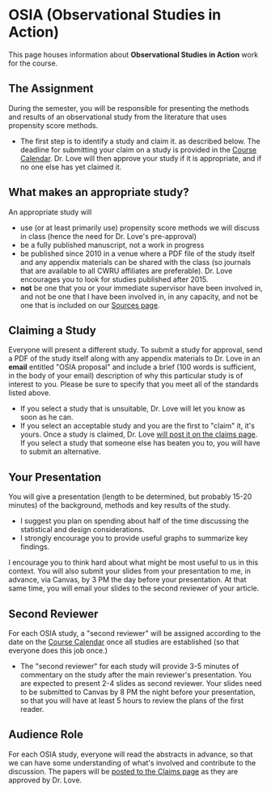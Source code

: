 # OSIA (Observational Studies in Action)

This page houses information about **Observational Studies in Action** work for the course.

## The Assignment

During the semester, you will be responsible for presenting the methods and results of an observational study from the literature that uses propensity score methods. 

- The first step is to identify a study and claim it. as described below. The deadline for submitting your claim on a study is provided in the [Course Calendar](https://github.com/THOMASELOVE/2020-500/blob/master/calendar.md). Dr. Love will then approve your study if it is appropriate, and if no one else has yet claimed it.

## What makes an appropriate study?

An appropriate study will 

- use (or at least primarily use) propensity score methods we will discuss in class (hence the need for Dr. Love's pre-approval)
- be a fully published manuscript, not a work in progress
- be published since 2010 in a venue where a PDF file of the study itself and any appendix materials can be shared with the class (so journals that are available to all CWRU affiliates are preferable). Dr. Love encourages you to look for studies published after 2015.
- **not** be one that you or your immediate supervisor have been involved in, and not be one that I have been involved in, in any capacity, and not be one that is included on our [Sources page](https://github.com/THOMASELOVE/2020-500/tree/master/sources).

## Claiming a Study

Everyone will present a different study. To submit a study for approval, send a PDF of the study itself along with any appendix materials to Dr. Love in an **email** entitled "OSIA proposal" and include a brief (100 words is sufficient, in the body of your email) description of why this particular study is of interest to you. Please be sure to specify that you meet all of the standards listed above.

- If you select a study that is unsuitable, Dr. Love will let you know as soon as he can.
- If you select an acceptable study and you are the first to "claim" it, it's yours. Once a study is claimed, Dr. Love [will post it on the claims page](https://github.com/THOMASELOVE/2020-500/tree/master/osia/claims). If you select a study that someone else has beaten you to, you will have to submit an alternative.

## Your Presentation

You will give a presentation (length to be determined, but probably 15-20 minutes) of the background, methods and key results of the study. 

- I suggest you plan on spending about half of the time discussing the statistical and design considerations.
- I strongly encourage you to provide useful graphs to summarize key findings.

I encourage you to think hard about what might be most useful to us in this context. You will also submit your slides from your presentation to me, in advance, via Canvas, by 3 PM the day before your presentation. At that same time, you will email your slides to the second reviewer of your article.

## Second Reviewer

For each OSIA study, a "second reviewer" will be assigned according to the date on the [Course Calendar](https://github.com/THOMASELOVE/2020-500/blob/master/calendar.md) once all studies are established (so that everyone does this job once.) 
- The "second reviewer" for each study will provide 3-5 minutes of commentary on the study after the main reviewer's presentation. You are expected to present 2-4 slides as second reviewer. Your slides need to be submitted to Canvas by 8 PM the night before your presentation, so that you will have at least 5 hours to review the plans of the first reader.

## Audience Role

For each OSIA study, everyone will read the abstracts in advance, so that we can have some understanding of what's involved and contribute to the discussion. The papers will be [posted to the Claims page](https://github.com/THOMASELOVE/2020-500/tree/master/osia/claims) as they are approved by Dr. Love.

